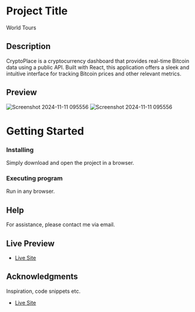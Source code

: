 # Project Title

World Tours

## Description
CryptoPlace is a cryptocurrency dashboard that provides real-time Bitcoin data using a public API. Built with React, this application offers a sleek and intuitive interface for tracking Bitcoin prices and other relevant metrics.



## Preview
![Screenshot 2024-11-11 095556](![image](https://github.com/user-attachments/assets/f2c4e636-cb97-437f-acc5-19cae8b12a94))
![Screenshot 2024-11-11 095556](![image](https://github.com/user-attachments/assets/66c53462-b7c8-4e81-ad8a-eea3c7aa68a7)
)





# Getting Started



### Installing

Simply download and open the project in a browser.

### Executing program

Run in any browser.



## Help

For assistance, please contact me via email.



## Live Preview
* [Live Site](https://crypto-places.netlify.app/)

## Acknowledgments

Inspiration, code snippets etc.
* [Live Site](https://crypto-places.netlify.app/) 
  

